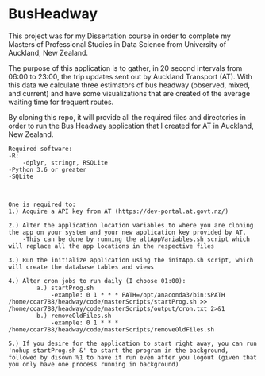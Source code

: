 # BusHeadway

This project was for my Dissertation course in order to complete my Masters of Professional Studies in Data Science 
from University of Auckland, New Zealand.

The purpose of this application is to gather, in 20 second intervals from 06:00 to 23:00, the trip updates sent out
by Auckland Transport (AT). With this data we calculate three estimators of bus headway (observed, mixed, and current)
and have some visualizations that are created of the average waiting time for frequent routes.

By cloning this repo, it will provide all the required files and directories in order to run the Bus Headway application
that I created for AT in Auckland, New Zealand.

	Required software:
  	-R:
    	-dplyr, stringr, RSQLite
  	-Python 3.6 or greater
  	-SQLite
		
		
		
	One is required to:
  	1.) Acquire a API key from AT (https://dev-portal.at.govt.nz/) 
		
  	2.) Alter the application location variables to where you are cloning the app on your system and your new application key provided by AT.
      	-This can be done by running the altAppVariables.sh script which will replace all the app locations in the respective files
				
  	3.) Run the initialize application using the initApp.sh script, which will create the database tables and views
		
  	4.) Alter cron jobs to run daily (I choose 01:00): 
      		a.) startProg.sh
          		-example: 0 1 * * * PATH=/opt/anaconda3/bin:$PATH /home/ccar788/headway/code/masterScripts/startProg.sh >> /home/ccar788/headway/code/masterScripts/output/cron.txt 2>&1
     	 	b.) removeOldFiles.sh
          		-example: 0 1 * * * /home/ccar788/headway/code/masterScripts/removeOldFiles.sh

	5.) If you desire for the application to start right away, you can run 'nohup startProg.sh &' to start the program in the background, followed by disown %1 to have it run even after you logout (given that you only have one process running in background)      

